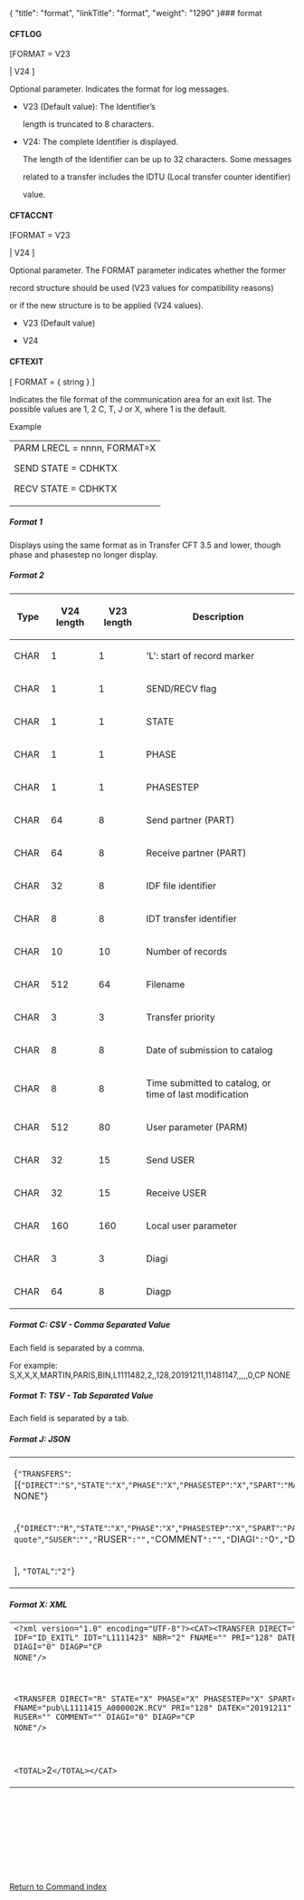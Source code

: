 {
    "title": "format",
    "linkTitle": "format",
    "weight": "1290"
}### <span id="format"></span>format

#### <span id="format_CFTLOG"></span>CFTLOG

\[FORMAT = V23
| V24 \]

Optional parameter. Indicates the format for log messages.

-   V23 (Default value): The Identifier’s
    length is truncated to 8 characters.
-   V24: The complete Identifier is displayed.
    The length of the Identifier can be up to 32 characters. Some messages
    related to a transfer includes the IDTU (Local transfer counter identifier)
    value.

#### <span id="format_CFTACCNT"></span>CFTACCNT

\[FORMAT = V23
| V24 \]

Optional parameter. The FORMAT parameter indicates whether the former
record structure should be used (V23 values for compatibility reasons)
or if the new structure is to be applied (V24 values).

-   V23 (Default value)
-   V24

#### <span id="format_CFTEXIT"></span>CFTEXIT

\[ FORMAT = { string } \]

Indicates the file format of the communication area for an exit list. The possible values are 1, 2 C, T, J or X, where 1 is the default.

Example

<table data-cellspacing="0">
<tbody>
<tr class="odd">
<td>PARM LRECL = nnnn, FORMAT=X<br />
SEND STATE = CDHKTX<br />
RECV STATE = CDHKTX</td>
</tr>
</tbody>
</table>

##### Format 1

Displays using the same format as in Transfer CFT 3.5 and lower, though phase and phasestep no longer display.

##### Format 2

<table data-cellspacing="0">
<thead>
<tr class="header">
<th><p>Type</p></th>
<th><p>V24 length</p></th>
<th><p>V23 length</p></th>
<th><p>Description</p></th>
</tr>
</thead>
<tbody>
<tr class="odd">
<td><p>CHAR </p></td>
<td><p>1 </p></td>
<td><p>1 </p></td>
<td><p>'L': start of record marker </p></td>
</tr>
<tr class="even">
<td><p>CHAR </p></td>
<td><p>1 </p></td>
<td><p>1 </p></td>
<td><p>SEND/RECV flag </p></td>
</tr>
<tr class="odd">
<td><p>CHAR </p></td>
<td><p>1 </p></td>
<td><p>1 </p></td>
<td><p>STATE </p></td>
</tr>
<tr class="even">
<td><p>CHAR</p></td>
<td><p>1</p></td>
<td><p>1</p></td>
<td><p>PHASE</p></td>
</tr>
<tr class="odd">
<td><p>CHAR</p></td>
<td><p>1</p></td>
<td><p>1</p></td>
<td><p>PHASESTEP</p></td>
</tr>
<tr class="even">
<td><p>CHAR </p></td>
<td><p>64</p></td>
<td><p>8 </p></td>
<td><p>Send partner (PART)</p></td>
</tr>
<tr class="odd">
<td><p>CHAR </p></td>
<td><p>64</p></td>
<td><p>8 </p></td>
<td><p>Receive partner (PART)</p></td>
</tr>
<tr class="even">
<td><p>CHAR </p></td>
<td><p>32</p></td>
<td><p>8 </p></td>
<td><p>IDF file identifier </p></td>
</tr>
<tr class="odd">
<td><p>CHAR </p></td>
<td><p>8</p></td>
<td><p>8 </p></td>
<td><p>IDT transfer identifier </p></td>
</tr>
<tr class="even">
<td><p>CHAR </p></td>
<td><p>10</p></td>
<td><p>10 </p></td>
<td><p>Number of records </p></td>
</tr>
<tr class="odd">
<td><p>CHAR </p></td>
<td><p>512</p></td>
<td><p>64 </p></td>
<td><p>Filename </p></td>
</tr>
<tr class="even">
<td><p>CHAR </p></td>
<td><p>3</p></td>
<td><p>3 </p></td>
<td><p>Transfer priority </p></td>
</tr>
<tr class="odd">
<td><p>CHAR </p></td>
<td><p>8</p></td>
<td><p>8 </p></td>
<td><p>Date of submission to catalog</p></td>
</tr>
<tr class="even">
<td><p>CHAR </p></td>
<td><p>8</p></td>
<td><p>8 </p></td>
<td><p>Time submitted to catalog, or time of last modification </p></td>
</tr>
<tr class="odd">
<td><p>CHAR </p></td>
<td><p>512</p></td>
<td><p>80 </p></td>
<td><p>User parameter (PARM)</p></td>
</tr>
<tr class="even">
<td><p>CHAR </p></td>
<td><p>32</p></td>
<td><p>15 </p></td>
<td><p>Send USER </p></td>
</tr>
<tr class="odd">
<td><p>CHAR </p></td>
<td><p>32</p></td>
<td><p>15 </p></td>
<td><p>Receive USER </p></td>
</tr>
<tr class="even">
<td><p>CHAR </p></td>
<td><p>160</p></td>
<td><p>160 </p></td>
<td><p>Local user parameter </p></td>
</tr>
<tr class="odd">
<td><p>CHAR </p></td>
<td><p>3</p></td>
<td><p>3 </p></td>
<td><p>Diagi </p></td>
</tr>
<tr class="even">
<td><p>CHAR </p></td>
<td><p>64</p></td>
<td><p>8 </p></td>
<td><p>Diagp </p></td>
</tr>
</tbody>
</table>

##### Format C: CSV - Comma Separated Value

Each field is separated by a comma.

For example: S,X,X,X,MARTIN,PARIS,BIN,L1111482,2,,128,20191211,11481147,,,,,0,CP NONE

##### Format T: TSV - Tab Separated Value

Each field is separated by a tab.

##### Format J: JSON

<table data-cellspacing="0">
<tbody>
<tr class="odd">
<td><p>{<code>"TRANSFERS"</code>:[{<code>"DIRECT"</code>:<code>"S"</code>,<code>"STATE"</code>:<code>"X"</code>,<code>"PHASE"</code>:<code>"X"</code>,<code>"PHASESTEP"</code>:<code>"X"</code>,<code>"SPART"</code>:<code>"MARTIN"</code>,<code>"RPART"</code>:<code>"PARIS"</code>,<code>"IDF"</code>:<code>"ID_EXITL"</code>,<code>"IDT"</code>:<code>"L1111482"</code>,<code>"NBR"</code>:<code>"2"</code>,<code>"FNAME"</code>:<code>"","</code>PRI<code>":"</code>128<code>","</code>DATEK<code>":"</code>20191211<code>","</code>TIMEK<code>":"</code>11481147<code>","</code>PARM<code>":"","</code>SUSER<code>":"","</code>RUSER<code>":"","</code>COMMENT<code>":"","</code>DIAGI<code>":"</code>0<code>","</code>DIAGP<code>":"</code>CP NONE"}                                                                                                                                                                                                                                                                                                                                                                                                                                                                                                                                                                                                                                                                                                                                                        </p>
<p>,{<code>"DIRECT"</code>:<code>"R"</code>,<code>"STATE"</code>:<code>"X"</code>,<code>"PHASE"</code>:<code>"X"</code>,<code>"PHASESTEP"</code>:<code>"X"</code>,<code>"SPART"</code>:<code>"PARIS"</code>,<code>"RPART"</code>:<code>"MARTIN"</code>,<code>"IDF"</code>:<code>"BIN"</code>,<code>"IDT"</code>:<code>"L1111475"</code>,<code>"NBR"</code>:<code>"2"</code>,<code>"FNAME"</code>:<code>"pub\\L1111475_A000002Q.RCV"</code>,<code>"PRI"</code>:<code>"128"</code>,<code>"DATEK"</code>:<code>"20191211"</code>,<code>"TIMEK"</code>:<code>"11475343"</code>,<code>"PARM"</code>:<code>"My \"</code>param\<code>" with quote"</code>,<code>"SUSER"</code>:<code>"","</code>RUSER<code>":"","</code>COMMENT<code>":"","</code>DIAGI<code>":"</code>0<code>","</code>DIAGP<code>":"</code>CP NONE"}                                                                                                                                                                                                                                                                                                                                                                                                                                                                                                                                                                                                                                                                                                                         </p>
<p>], <code>"TOTAL"</code>:<code>"2"</code>}            </p></td>
</tr>
</tbody>
</table>

##### Format X: XML

<table data-cellspacing="0">
<tbody>
<tr class="odd">
<td><code>&lt;?xml version="1.0" encoding="UTF-8"?&gt;&lt;CAT&gt;&lt;TRANSFER DIRECT="S" STATE="X" PHASE="X" PHASESTEP="X" SPART="MARTIN" RPART="PARIS" IDF="ID_EXITL" IDT="L1111423" NBR="2" FNAME="" PRI="128" DATEK="20191211" TIMEK="11422580" PARM="" SUSER="" RUSER="" COMMENT="" DIAGI="0" DIAGP="CP NONE"/&gt;</code>                                                                                                                                                                                                                                                                                                                                                                                                                                                                                                                                                                                                                                                                                                                                                 
<p><code>&lt;TRANSFER DIRECT="R" STATE="X" PHASE="X" PHASESTEP="X" SPART="PARIS" RPART="MARTIN" IDF="BIN" IDT="L1111415" NBR="2" FNAME="pub\L1111415_A000002K.RCV" PRI="128" DATEK="20191211" TIMEK="11415981" PARM="My  &amp;quot;param&amp;quot; with quote" SUSER="" RUSER="" COMMENT="" DIAGI="0" DIAGP="CP NONE"/&gt;</code>                                                                                                                                                                                                                                                                                                                                                                                                                                                                                                                                                                                                                                                                                                                                                     </p>
<p><code>&lt;TOTAL&gt;</code>2<code>&lt;/TOTAL&gt;&lt;/CAT&gt;</code>      </p></td>
</tr>
</tbody>
</table>

                                                                                                                                                                                                                                                                                                                                                                                                                                                                                                                                                                                                                                                                                                                                                                                                                                                                                                                                                                                                                                    

[Return to Command index](../../)

